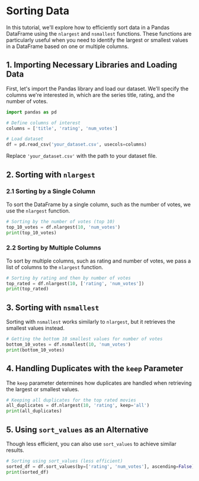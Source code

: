 # Sorting Data

In this tutorial, we'll explore how to efficiently sort data in a Pandas DataFrame using the `nlargest` and `nsmallest` functions. These functions are particularly useful when you need to identify the largest or smallest values in a DataFrame based on one or multiple columns.

## 1. Importing Necessary Libraries and Loading Data

First, let's import the Pandas library and load our dataset. We'll specify the columns we're interested in, which are the series title, rating, and the number of votes.

```python
import pandas as pd

# Define columns of interest
columns = ['title', 'rating', 'num_votes']

# Load dataset
df = pd.read_csv('your_dataset.csv', usecols=columns)
```

Replace `'your_dataset.csv'` with the path to your dataset file.

## 2. Sorting with `nlargest`

### 2.1 Sorting by a Single Column

To sort the DataFrame by a single column, such as the number of votes, we use the `nlargest` function.

```python
# Sorting by the number of votes (top 10)
top_10_votes = df.nlargest(10, 'num_votes')
print(top_10_votes)
```

### 2.2 Sorting by Multiple Columns

To sort by multiple columns, such as rating and number of votes, we pass a list of columns to the `nlargest` function.

```python
# Sorting by rating and then by number of votes
top_rated = df.nlargest(10, ['rating', 'num_votes'])
print(top_rated)
```

## 3. Sorting with `nsmallest`

Sorting with `nsmallest` works similarly to `nlargest`, but it retrieves the smallest values instead.

```python
# Getting the bottom 10 smallest values for number of votes
bottom_10_votes = df.nsmallest(10, 'num_votes')
print(bottom_10_votes)
```

## 4. Handling Duplicates with the `keep` Parameter

The `keep` parameter determines how duplicates are handled when retrieving the largest or smallest values.

```python
# Keeping all duplicates for the top rated movies
all_duplicates = df.nlargest(10, 'rating', keep='all')
print(all_duplicates)
```

## 5. Using `sort_values` as an Alternative

Though less efficient, you can also use `sort_values` to achieve similar results.

```python
# Sorting using sort_values (less efficient)
sorted_df = df.sort_values(by=['rating', 'num_votes'], ascending=False).head(10)
print(sorted_df)
```
